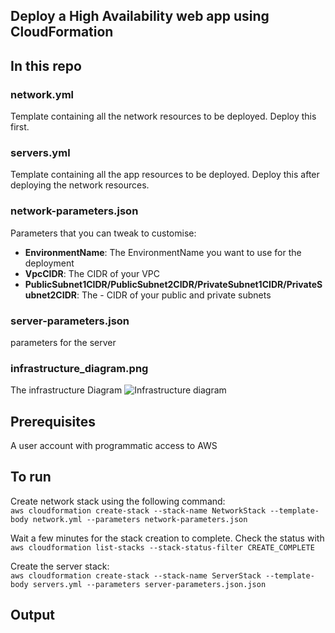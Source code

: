 ## Deploy a High Availability web app using CloudFormation

## In this repo
### network.yml
Template containing all the network resources to be deployed. Deploy this first.

### servers.yml
Template containing all the app resources to be deployed. Deploy this after deploying the network resources.

### network-parameters.json
Parameters that you can tweak to customise:
- <strong>EnvironmentName</strong>: The EnvironmentName you want to use for the deployment
- <strong>VpcCIDR</strong>: The CIDR of your VPC
- <strong>PublicSubnet1CIDR/PublicSubnet2CIDR/PrivateSubnet1CIDR/PrivateSubnet2CIDR</strong>: The - CIDR of your public and private subnets
### server-parameters.json
parameters for the server
### infrastructure_diagram.png
The infrastructure Diagram
![Infrastructure diagram](infrastructure_diagram.png)

## Prerequisites
A user account with programmatic access to AWS

## To run

Create network stack using the following command:  
`aws cloudformation create-stack --stack-name NetworkStack --template-body network.yml --parameters network-parameters.json`  

Wait a few minutes for the stack creation to complete. Check the status with `aws cloudformation list-stacks --stack-status-filter CREATE_COMPLETE` 

Create the server stack:  
`aws cloudformation create-stack --stack-name ServerStack --template-body servers.yml --parameters server-parameters.json.json`  


## Output
